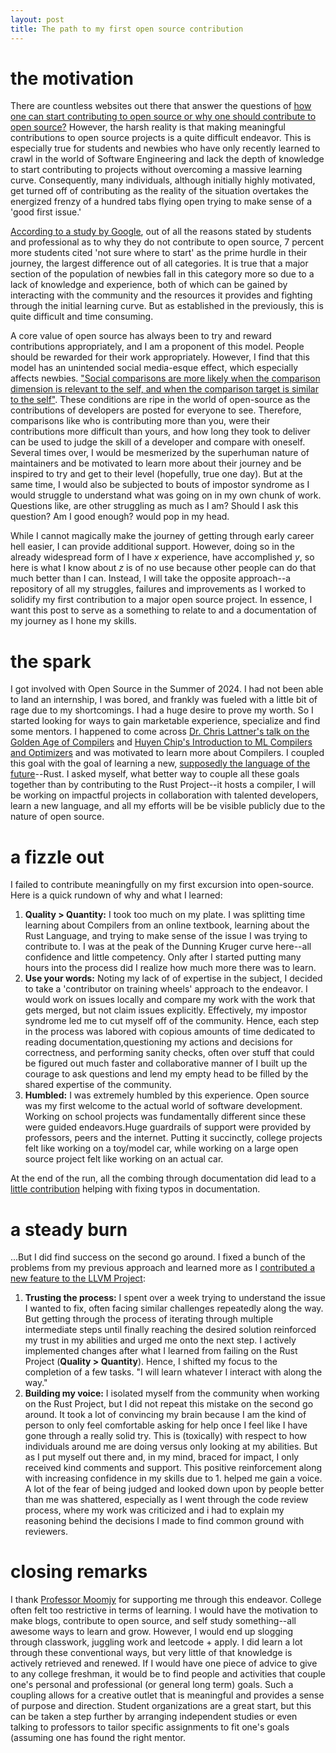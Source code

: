 ```yaml
---
layout: post
title: The path to my first open source contribution 
---
```


# the motivation
There are countless websites out there that answer the questions of [how one can start contributing to open source or why one should contribute to open source?](https://www.freecodecamp.org/news/how-to-contribute-to-open-source-projects-beginners-guide/) However, the harsh reality is that making meaningful contributions to open source projects is a quite difficult endeavor. This is especially true for students and newbies who have only recently learned to crawl in the world of Software Engineering and lack the depth of knowledge to start contributing to projects without overcoming a massive learning curve. Consequently, many individuals, although initially highly motivated, get turned off of contributing as the reality of the situation overtakes the energized frenzy of a hundred tabs flying open trying to make sense of a 'good first issue.'

[According to a study by Google](https://opensource.google/static/documentation/publications/WhatBringsYouToOpenSource_2023.pdf), out of all the reasons stated by students and professional as to why they do not contribute to open source, 7 percent more students cited 'not sure where to start' as the prime hurdle in their journey, the largest difference out of all categories. It is true that a major section of the population of newbies fall in this category more so due to a lack of knowledge and experience, both of which can be gained by interacting with the community and the resources it provides and fighting through the initial learning curve. But as established in the previously, this is quite difficult and time consuming.

A core value of open source has always been to try and reward contributions appropriately, and I am a proponent of this model. People should be rewarded for their work appropriately. However, I find that this model has an unintended social media-esque effect, which especially affects newbies. ["Social comparisons are more likely when the comparison dimension is relevant to the self, and when the comparison target is similar to the self"](https://www.sciencedirect.com/science/article/pii/S2352250X20300464). These conditions are ripe in the world of open-source as the contributions of developers are posted for everyone to see. Therefore, comparisons like who is contributing more than you, were their contributions more difficult than yours, and how long they took to deliver can be used to judge the skill of a developer and compare with oneself. Several times over, I would be mesmerized by the superhuman nature of maintainers and be motivated to learn more about their journey and be inspired to try and get to their level (hopefully, true one day). But at the same time, I would also be subjected to bouts of impostor syndrome as I would struggle to understand what was going on in my own chunk of work. Questions like, are other struggling as much as I am? Should I ask this question? Am I good enough? would pop in my head.

While I cannot magically make the journey of getting through early career hell easier, I can provide additional support. However, doing so in the already widespread form of I have $x$ experience, have accomplished $y$, so here is what I know about $z$ is of no use because other people can do that much better than I can. Instead, I will take the opposite approach--a repository of all my struggles, failures and improvements as I worked to solidify my first contribution to a major open source project. In essence, I want this post to serve as a something to relate to and a documentation of my journey as I hone my skills.

# the spark
I got involved with Open Source in the Summer of 2024. I had not been able to land an internship, I was bored, and frankly was fueled with a little bit of rage due to my shortcomings. I had a huge desire to prove my worth. So I started looking for ways to gain marketable experience, specialize and find some mentors. I happened to come across [Dr. Chris Lattner's talk on the Golden Age of Compilers](https://www.youtube.com/watch?v=4HgShra-KnY) and [Huyen Chip's Introduction to ML Compilers and Optimizers](https://huyenchip.com/2021/09/07/a-friendly-introduction-to-machine-learning-compilers-and-optimizers.html) and was motivated to learn more about Compilers. I coupled this goal with the goal of learning a new, [supposedly the language of the future](https://www.whitehouse.gov/oncd/briefing-room/2024/02/26/press-release-technical-report/)--Rust. I asked myself, what better way to couple all these goals together than by contributing to the Rust Project--it hosts a compiler, I will be working on impactful projects in collaboration with talented developers, learn a new language, and all my efforts will be be visible publicly due to the nature of open source.
# a fizzle out
I failed to contribute meaningfully on my first excursion into open-source. Here is a quick rundown of why and what I learned:
1. **Quality > Quantity:** I took too much on my plate. I was splitting time learning about Compilers from an online textbook, learning about the Rust Language, and trying to make sense of the issue I was trying to contribute to. I was at the peak of the Dunning Kruger curve here--all confidence and little competency. Only after I started putting many hours into the process did I realize how much more there was to learn.
2. **Use your words:** Noting my lack of of expertise in the subject, I decided to take a 'contributor on training wheels' approach to the endeavor. I would work on issues locally and compare my work with the work that gets merged, but not claim issues explicitly. Effectively, my impostor syndrome led me to cut myself off of the community. Hence, each step in the process was labored with copious amounts of time dedicated to reading documentation,questioning my actions and decisions for correctness, and performing sanity checks, often over stuff that could be figured out much faster and collaborative manner of I built up the courage to ask questions and lend my empty head to be filled by the shared expertise of the community.
3. **Humbled:** I was extremely humbled by this experience. Open source was my first welcome to the actual world of software development. Working on school projects was fundamentally different since these were guided endeavors.Huge guardrails of support were provided by professors, peers and the internet. Putting it succinctly, college projects felt like working on a toy/model car, while working on a large open source project felt like working on an actual car.

At the end of the run, all the combing through documentation did lead to a [little contribution](https://github.com/rust-lang/rustc-dev-guide/pull/2009) helping with fixing typos in documentation.

# a steady burn
...But I did find success on the second go around. I fixed a bunch of the problems from my previous approach and learned more as I [contributed a new feature to the LLVM Project](https://github.com/llvm/llvm-project/pull/109914):
1. **Trusting the process:** I spent over a week trying to understand the issue I wanted to fix, often facing similar challenges repeatedly along the way. But getting through the process of iterating through multiple intermediate steps until finally reaching the desired solution reinforced my trust in my abilities and urged me onto the next step. I actively implemented changes after what I learned from failing on the Rust Project (**Quality > Quantity**). Hence, I shifted my focus to the completion of a few tasks. "I will learn whatever I interact with along the way." 
2. **Building my voice:** I isolated myself from the community when working on the Rust Project, but I did not repeat this mistake on the second go around. It took a lot of convincing my brain because I am the kind of person to only feel comfortable asking for help once I feel like I have gone through a really solid try. This is (toxically) with respect to how individuals around me are doing versus only looking at my abilities. But as I put myself out there and, in my mind, braced for impact, I only received kind comments and support. This positive reinforcement along with increasing confidence in my skills due to 1. helped me gain a voice. A lot of the fear of being judged and looked down upon by people better than me was shattered, especially as I went through the code review process, where my work was criticized and i had to explain my reasoning behind the decisions I made to find common ground with reviewers.

# closing remarks
I thank [Professor Moomjy](https://amerstudies.rutgers.edu/people/teaching-faculty/teaching-faculty/thomas-e-moomjy) for supporting me through this endeavor. College often felt too restrictive in terms of learning. I would have the motivation to make blogs, contribute to open source, and self study something--all awesome ways to learn and grow. However, I would end up slogging through classwork, juggling work and leetcode + apply. I did learn a lot through these conventional ways, but very little of that knowledge is actively retrieved and renewed. If I would have one piece of advice to give to any college freshman, it would be to find people and activities that couple one's personal and professional (or general long term) goals. Such a coupling allows for a creative outlet that is meaningful and provides a sense of purpose and direction. Student organizations are a great start, but this can be taken a step further by arranging independent studies or even talking to professors to tailor specific assignments to fit one's goals (assuming one has found the right mentor.
